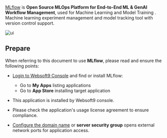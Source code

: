 [MLflow](https://mlflow.org/) is **Open Source MLOps Platform for End-to-End ML & GenAI Workflow  Management**, used for Machine Learning and Model Training . Machine learning experiment management and model tracking tool with version control support.


![ui](http://libs.websoft9.com/Websoft9/DocsPicture/zh/mlflow/mlflow-ui-websoft9.png)


## Prepare

When referring to this document to use **MLflow**, please read and ensure the following points:

- [Login to Websoft9 Console](./login-console) and find or install MLflow:
  - Go to **My Apps** listing applications 
  - Go to **App Store** installing target application

- This application is installed by Websoft9 console.


- Please check the application's usage license agreement to ensure compliance.


- [Configure the domain name](./domain-set) or **server security group** opens external network ports for application access.